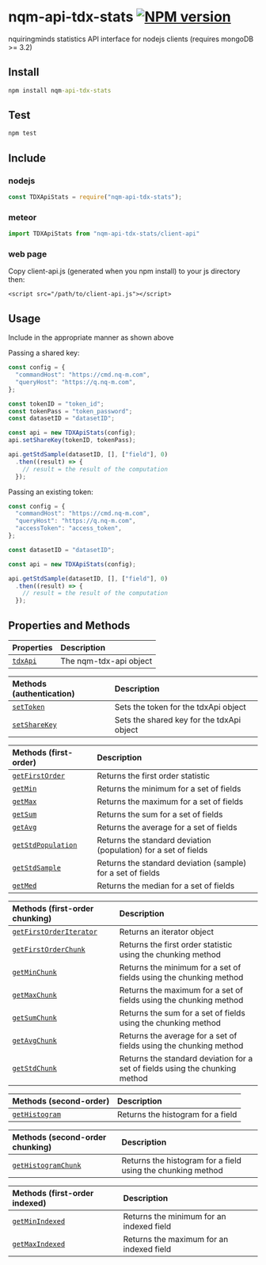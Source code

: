 # nqm-api-tdx-stats [![NPM version](https://badge.fury.io/js/nqm-api-tdx-stats.svg)](https://badge.fury.io/js/nqm-api-tdx-stats.svg)
nquiringminds statistics API interface for nodejs clients (requires mongoDB >= 3.2)

## Install
```cmd
npm install nqm-api-tdx-stats
```

## Test
```cmd
npm test
```
## Include

### nodejs
```js
const TDXApiStats = require("nqm-api-tdx-stats");
```

### meteor
```js
import TDXApiStats from "nqm-api-tdx-stats/client-api"
```

### web page
Copy client-api.js (generated when you npm install) to your js directory then:
```
<script src="/path/to/client-api.js"></script>
```

## Usage
Include in the appropriate manner as shown above

Passing a shared key:
```js
const config = {
  "commandHost": "https://cmd.nq-m.com",
  "queryHost": "https://q.nq-m.com",
};

const tokenID = "token_id";
const tokenPass = "token_password";
const datasetID = "datasetID";

const api = new TDXApiStats(config);
api.setShareKey(tokenID, tokenPass);

api.getStdSample(datasetID, [], ["field"], 0)
  .then((result) => {
    // result = the result of the computation
  });
```

Passing an existing token:
```js
const config = {
  "commandHost": "https://cmd.nq-m.com",
  "queryHost": "https://q.nq-m.com",
  "accessToken": "access_token",
};

const datasetID = "datasetID";

const api = new TDXApiStats(config);

api.getStdSample(datasetID, [], ["field"], 0)
  .then((result) => {
    // result = the result of the computation
  });
```

## Properties and Methods
|Properties|Description|
|:---|:---|
|[```tdxApi```](https://github.com/nqminds/nqm-api-tdx)| The nqm-tdx-api object|

|Methods (authentication)|Description|
|:---|:---|
|[```setToken```](./docs/authentication.md#settokentoken)|Sets the token for the tdxApi object|
|[```setShareKey```](./docs/authentication.md#setsharekeykeyid-keypass)|Sets the shared key for the tdxApi object|

|Methods (first-order)|Description|
|:---|:---|
|[```getFirstOrder```](./docs/fo.md#getfirstorderdatasetid-params)|Returns the first order statistic|
|[```getMin```](./docs/fo.md#getmindatasetid-match-fields-timeout)|Returns the minimum for a set of fields|
|[```getMax```](./docs/fo.md#getmaxdatasetid-match-fields-timeout)|Returns the maximum for a set of fields|
|[```getSum```](./docs/fo.md#getsumdatasetid-match-fields-timeout)|Returns the sum for a set of fields|
|[```getAvg```](./docs/fo.md#getavgdatasetid-match-fields-timeout)|Returns the average for a set of fields|
|[```getStdPopulation```](./docs/fo.md#getstdpopulationdatasetid-match-fields-timeout)|Returns the standard deviation (population) for a set of fields|
|[```getStdSample```](./docs/fo.md#getstdsampledatasetid-match-fields-timeout)|Returns the standard deviation (sample) for a set of fields|
|[```getMed```](./docs/fo.md#getmeddatasetid-match-fields-timeout)|Returns the median for a set of fields|

|Methods (first-order chunking)|Description|
|:---|:---|
|[```getFirstOrderIterator```](./docs/fo-chunk.md#getfirstorderiteratordatasetid-params)|Returns an iterator object|
|[```getFirstOrderChunk```](./docs/fo-chunk.md#getfirstorderchunkdatasetid-params-cf-init)|Returns the first order statistic using the chunking method|
|[```getMinChunk```](./docs/fo-chunk.md#getminchunkdatasetid-params-cf)|Returns the minimum for a set of fields using the chunking method|
|[```getMaxChunk```](./docs/fo-chunk.md#getmaxchunkdatasetid-params-cf)|Returns the maximum for a set of fields using the chunking method|
|[```getSumChunk```](./docs/fo-chunk.md#getsumchunkdatasetid-params-cf)|Returns the sum for a set of fields using the chunking method|
|[```getAvgChunk```](./docs/fo-chunk.md#getavgchunkdatasetid-params-cf)|Returns the average for a set of fields using the chunking method|
|[```getStdChunk```](./docs/fo-chunk.md#getstdchunkdatasetid-params-cf)|Returns the standard deviation for a set of fields using the chunking method|

|Methods (second-order)|Description|
|:---|:---|
|[```getHistogram```](./docs/so.md#gethistogramdatasetid-params)|Returns the histogram for a field|

|Methods (second-order chunking)|Description|
|:---|:---|
|[```getHistogramChunk```](./docs/so-chunk.md#gethistogramdatasetid-params)|Returns the histogram for a field using the chunking method|

|Methods (first-order indexed)|Description|
|:---|:---|
|[```getMinIndexed```](./docs/fo-indexed.md#getmindatasetid-params)|Returns the minimum for an indexed field|
|[```getMaxIndexed```](./docs/fo-indexed.md#getmaxdatasetid-params)|Returns the maximum for an indexed field|

